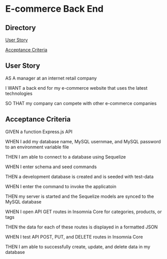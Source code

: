 # E-commerce Back End

## Directory
[User Story](#user-story)

[Acceptance Criteria](#acceptance-criteria)

## User Story
AS A manager at an internet retail company

I WANT a back end for my e-commerce website that uses the latest technologies

SO THAT my company can compete with other e-commerce companies

## Acceptance Criteria
GIVEN a function Express.js API

WHEN I add my database name, MySQL usernmae, and MySQL password to an environment variable file

THEN I am able to connect to a database using Sequelize

WHEN I enter schema and seed commands

THEN a development database is created and is seeded with test-data

WHEN I enter the command to invoke the applicatoin

THEN my server is started and the Sequelize models are synced to the MySQL database

WHEN I open API GET routes in Insomnia Core for categories, products, or tags

THEN the data for each of these routes is displayed in a formatted JSON

WHEN I test API POST, PUT, and DELETE routes in Insomnia Core

THEN I am able to successfully create, update, and delete data in my database